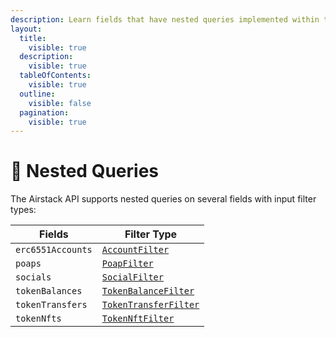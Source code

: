 ```yaml
---
description: Learn fields that have nested queries implemented within the Airstack API.
layout:
  title:
    visible: true
  description:
    visible: true
  tableOfContents:
    visible: true
  outline:
    visible: false
  pagination:
    visible: true
---
```


# 🥅 Nested Queries

The Airstack API supports nested queries on several fields with input filter types:

| Fields            | Filter Type                                                                        |
| ----------------- | ---------------------------------------------------------------------------------- |
| `erc6551Accounts` | [`AccountFilter`](../api-reference/accounts-api.md#inputs-and-filters)             |
| `poaps`           | [`PoapFilter`](../api-reference/poaps-api.md#inputs-and-filters)                   |
| `socials`         | [`SocialFilter`](../api-reference/socials-api.md#inputs-and-filters)               |
| `tokenBalances`   | [`TokenBalanceFilter`](../api-reference/tokenbalances-api.md#inputs-and-filters)   |
| `tokenTransfers`  | [`TokenTransferFilter`](../api-reference/tokentransfers-api.md#inputs-and-filters) |
| `tokenNfts`       | [`TokenNftFilter`](../api-reference/tokennfts-api.md#inputs-and-filters)           |
